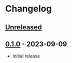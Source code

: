 # Changelog

## [Unreleased]

## [0.1.0] - 2023-09-09

- Initial release

[unreleased]: https://github.com/sankichi92/tellus-traveler-python/compare/v0.1.0...HEAD
[0.1.0]: https://github.com/sankichi92/tellus-traveler-python/releases/tag/v0.1.0
